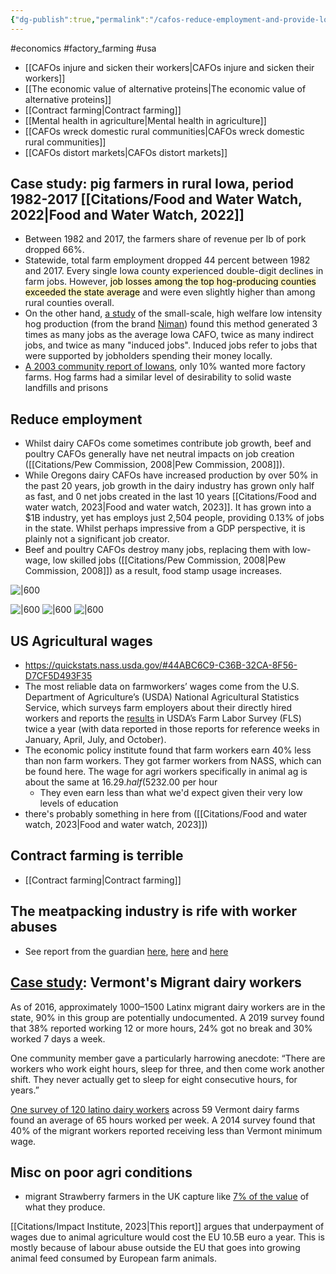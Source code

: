 ```yaml
---
{"dg-publish":true,"permalink":"/cafos-reduce-employment-and-provide-low-quality-jobs/","tags":["animal_feed - factory_farming - economics"],"created":"2025-10-23T17:42:42.719+01:00","updated":"2025-10-23T19:18:51.094+01:00"}
---
```


#economics #factory_farming #usa 

- [[CAFOs injure and sicken their workers\|CAFOs injure and sicken their workers]]
- [[The economic value of alternative proteins\|The economic value of alternative proteins]]
- [[Contract farming\|Contract farming]]
- [[Mental health in agriculture\|Mental health in agriculture]]
- [[CAFOs wreck domestic rural communities\|CAFOs wreck domestic rural communities]]
- [[CAFOs distort markets\|CAFOs distort markets]]

## Case study: pig farmers in rural Iowa, period 1982-2017 [[Citations/Food and Water Watch, 2022\|Food and Water Watch, 2022]] 
- Between 1982 and 2017, the farmers share of revenue per lb of pork dropped 66%. 
- Statewide, total farm employment dropped 44 percent between 1982 and 2017. Every single Iowa county experienced double-digit declines in farm jobs. However, <mark style="background: #FFF3A3A6;">job losses among the top hog-producing counties exceeded the state average</mark> and were even slightly higher than among rural counties overall.
- On the other hand, [a study](https://www.nimanranch.com/wp-content/uploads/2021/08/The-Economic-Contribution-of-Niman-Ranch-Pork-Production-in-Iowa.pdf) of the small-scale, high welfare low intensity hog production (from the brand [Niman](https://www.nimanranch.com/about-niman-ranch/)) found this method generated 3 times as many jobs as the average Iowa CAFO, twice as many indirect jobs, and twice as many "induced jobs". Induced jobs refer to jobs that were supported by jobholders spending their money locally.
- [A 2003 community report of Iowans](https://store.extension.iastate.edu/product/2003-Summary-Report-Iowa-Farm-and-Rural-Life-Poll), only 10% wanted more factory farms. Hog farms had a similar level of desirability to solid waste landfills and prisons

## Reduce employment
- Whilst dairy CAFOs come sometimes contribute job growth, beef and poultry CAFOs generally have net neutral impacts on job creation ([[Citations/Pew Commission, 2008\|Pew Commission, 2008]]). 
- While Oregons dairy CAFOs have increased production by over 50% in the past 20 years, job growth in the dairy industry has grown only half as fast, and 0 net jobs created in the last 10 years [[Citations/Food and water watch, 2023\|Food and water watch, 2023]]. It has grown into a $1B industry, yet has employs just 2,504 people, providing 0.13% of jobs in the state. Whilst perhaps impressive from a GDP perspective, it is plainly not a significant job creator.
- Beef and poultry CAFOs destroy many jobs, replacing them with low-wage, low skilled jobs ([[Citations/Pew Commission, 2008\|Pew Commission, 2008]]) as a result, food stamp usage increases.


![|600](https://lh7-us.googleusercontent.com/t3b6yjwI3E_plOK7ifKdwTkRfVfLi9AIZ6H2CkOQkLGfn81GFstJxrNWu77rBzsUKF2S5X9vETy1a_AnPueJH4agluiYGcmlCV8rqjBICMusAy9wvuLVLNfX_CB75DqTT2TUV6LIrrbmX-W9WK49H2A "Chart")

![|600](https://lh7-us.googleusercontent.com/HgTVoFuc7Qyur6Sl_aGsaH__MoMix9F-htJSdnHCGj1CNUSvlEC0lTPplFITIZgN64POcPvBobjT-aibg6PTn-i2FKhpKzIroI7tq9RoW8451q23Umtdx4d4iVunYFuyEGuxlmmwjEXQgb1eGARB9c0 "Chart")
![|600](https://lh7-us.googleusercontent.com/OfdWkwcEfpmkvNbGjqL0Tp1bZZeoJ7ewU8ltu8Dk8yxQgkEOe6KdwtGt3URk7wB0O57MPRwX02Mveou8Rkd4A02Y6NSzXvD_us1UdGtHL0snM9uHbJKsBhWF95Tc0GLm2ZISpOewguLlnEbDaAPhP2A "Chart")
![|600](https://lh7-us.googleusercontent.com/9Tq52PCvGocEOFnPx87foCgzMpbClErgLLAIdDmlYINvo_f8J16kkO7vzMIovRVpz3pvA7STzTJuwT0u_4K6Wt34CO6EUYGYp1F_TiSXtUOBeTW5CYXRWssOdqhG-E-HBpusI_uVr-XRTAyNzNvNjXA "Chart")

## US Agricultural wages
- https://quickstats.nass.usda.gov/#44ABC6C9-C36B-32CA-8F56-D7CF5D493F35
- The most reliable data on farmworkers’ wages come from the U.S. Department of Agriculture’s (USDA) National Agricultural Statistics Service, which surveys farm employers about their directly hired workers and reports the [results](https://www.nass.usda.gov/Surveys/Guide_to_NASS_Surveys/Farm_Labor/) in USDA’s Farm Labor Survey (FLS) twice a year (with data reported in those reports for reference weeks in January, April, July, and October).
- The economic policy institute found that farm workers earn 40% less than non farm workers. They got farmer workers from NASS, which can be found here. The wage for agri workers specifically in animal ag is about the same at $16.29. half (52%) of the average hourly wage for all workers in the United States in 2022, which stands at $32.00 per hour
	- They even earn less than what we'd expect given their very low levels of education
- there's probably something in here from ([[Citations/Food and water watch, 2023\|Food and water watch, 2023]])

## Contract farming is terrible
- [[Contract farming\|Contract farming]]
## The meatpacking industry is rife with worker abuses
- See report from the guardian [here](https://www.theguardian.com/global-development/2021/oct/05/eu-failing-to-stop-meat-industry-exploiting-agency-workers), [here](https://www.theguardian.com/environment/2021/sep/28/the-whole-system-is-rotten-life-inside-europes-meat-industry) and [here](https://www.theguardian.com/environment/2021/sep/29/low-pay-long-hours-broken-dreams-working-at-europes-biggest-meat-exporter)

## [Case study](https://scholar.google.com/scholar_url?url=https://www.mdpi.com/1660-4601/18/7/3675&hl=en&sa=T&oi=gsb-ggp&ct=res&cd=0&d=18355316762266401406&ei=-zl9ZrTtIZOK6rQPsOu30AY&scisig=AFWwaebK6ov0qTvSM0pis5NXSOw_): Vermont's Migrant dairy workers
As of 2016, approximately 1000–1500 Latinx migrant dairy workers are in the state, 90% in this group are potentially undocumented. A 2019 survey found that 38% reported working 12 or more hours, 24% got no break and 30% worked 7 days a week. 

One community member gave a particularly harrowing anecdote: “There are workers who work eight hours, sleep for three, and then come work another shift. They never actually get to sleep for eight consecutive hours, for years.”

[One survey of 120 latino dairy workers](https://scholar.google.com/scholar_url?url=https://www.tandfonline.com/doi/abs/10.1080/1059924X.2012.686384&hl=en&sa=T&oi=gsb&ct=res&cd=0&d=5441506874917682531&ei=aDp9ZoLSMuC16rQP2Oi78Ak&scisig=AFWwaeaZp3WVY-Q1rEk_siMRccAU) across 59 Vermont dairy farms found an average of 65 hours worked per week. A 2014 survey found that 40% of the migrant workers reported receiving less than Vermont minimum wage.
## Misc  on poor agri conditions
- migrant Strawberry farmers in the UK capture like [7% of the value](https://www.sustainweb.org/reports/jul23-debt-migration-and-exploitation/) of what they produce.

[[Citations/Impact Institute, 2023\|This report]] argues that underpayment of wages due to animal agriculture would cost the EU 10.5B euro a year. This is mostly because of labour abuse outside the EU that goes into growing animal feed consumed by European farm animals.